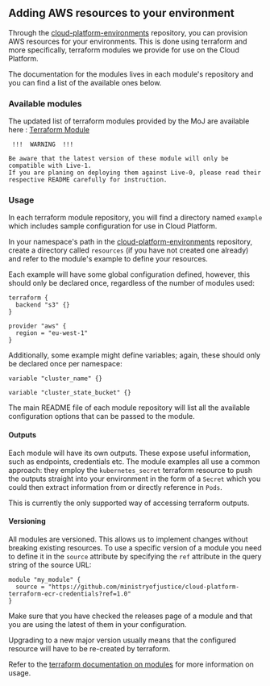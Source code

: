 ## Adding AWS resources to your environment

Through the [cloud-platform-environments](https://github.com/ministryofjustice/cloud-platform-environments/) repository, you can provision AWS resources for your environments. This is done using terraform and more specifically, terraform modules we provide for use on the Cloud Platform.

The documentation for the modules lives in each module's repository and you can find a list of the available ones below.

### Available modules

The updated list of terraform modules provided by the MoJ are available here : [Terraform Module](https://github.com/ministryofjustice/cloud-platform#terraform-modules)

``` 
 !!!  WARNING  !!!

Be aware that the latest version of these module will only be compatible with Live-1. 
If you are planing on deploying them against Live-0, please read their respective README carefully for instruction.

``` 
### Usage

In each terraform module repository, you will find a directory named `example` which includes sample configuration for use in Cloud Platform.

In your namespace's path in the [cloud-platform-environments](https://github.com/ministryofjustice/cloud-platform-environments/) repository, create a directory called `resources` (if you have not created one already) and refer to the module's example to define your resources.

Each example will have some global configuration defined, however, this should only be declared once, regardless of the number of modules used:

```
terraform {
  backend "s3" {}
}

provider "aws" {
  region = "eu-west-1"
}
```

Additionally, some example might define variables; again, these should only be declared once per namespace:

```
variable "cluster_name" {}

variable "cluster_state_bucket" {}
```

The main README file of each module repository will list all the available configuration options that can be passed to the module.

#### Outputs
Each module will have its own outputs. These expose useful information, such as endpoints, credentials etc. The module examples all use a common approach: they employ the `kubernetes_secret` terraform resource to push the outputs straight into your environment in the form of a `Secret` which you could then extract information from or directly reference in `Pods`.

This is currently the only supported way of accessing terraform outputs.

#### Versioning

All modules are versioned. This allows us to implement changes without breaking existing resources. To use a specific version of a module you need to define it in the `source` attribute by specifying the `ref` attribute in the query string of the source URL:

```
module "my_module" {
  source = "https://github.com/ministryofjustice/cloud-platform-terraform-ecr-credentials?ref=1.0"
}
```

Make sure that you have checked the releases page of a module and that you are using the latest of them in your configuration.

Upgrading to a new major version usually means that the configured resource will have to be re-created by terraform.

Refer to the [terraform documentation on modules](http://terraform.io/docs/modules) for more information on usage.
